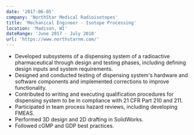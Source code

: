 ```yaml
---
date: '2017-06-05'
company: 'NorthStar Medical Radioisotopes'
title: 'Mechanical Engineer - Isotope Processing'
location: 'Madison, WI'
dateRange: 'June 2017 - July 2018'
url: 'https://www.northstarnm.com/'
---
```


- Developed subsystems of a dispensing system of a radioactive pharmaceutical through design and testing phases, including defining design inputs and system requirements.
- Designed and conducted testing of dispensing system's hardware and software components and implemented corrections to improve functionality.
- Contributed to writing and executing qualification procedures for dispensing system to be in compliance with 21 CFR Part 210 and 211.
- Participated in team process hazard reviews, including developing FMEAS.
- Performed 3D design and 2D drafting in SolidWorks.
- Followed cGMP and GDP best practices.